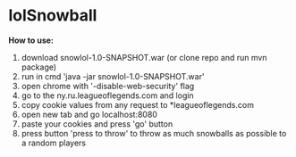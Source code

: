 # lolSnowball
**How to use:**
1) download snowlol-1.0-SNAPSHOT.war (or clone repo and run mvn package)
2) run in cmd 'java -jar snowlol-1.0-SNAPSHOT.war'
2) open chrome with '-disable-web-security' flag
3) go to the ny.ru.leagueoflegends.com and login
4) copy cookie values from any request to *leagueoflegends.com
4) open new tab and go localhost:8080
5) paste your cookies and press 'go' button
6) press button 'press to throw' to throw as much snowballs as possible to a random players 
